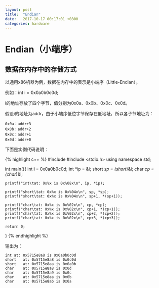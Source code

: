 ```yaml
---
layout: post
title:  "Endian"
date:   2017-10-17 00:17:01 +0800
categories: hardware
---
```


# Endian（小端序）




## 数据在内存中的存储方式

以通用x86机器为例，数据在内存中的表示是小端序（Little-Endian）。

例如：int i = 0x0a0b0c0d;

i的地址存放了四个字节，值分别为0x0a、0x0b、0x0c、0x0d。

假设i的地址为addr，由于小端序低位字节保存在低地址，所以各子节地址为：

```
0x0a：addr+3
0x0b：addr+2
0x0c：addr+1
0x0d：addr+0
```

下面是实例代码说明：

{% highlight c++ %}
#include <iostream>
#include <stdio.h>
using namespace std;

int main(){
    int i = 0x0a0b0c0d;
    int *ip = &i;
    short *sp = (short*)&i;
    char *cp = (char*)&i;
    
    printf("int\tat: 0x%x is 0x%08x\n", ip, *ip);

    printf("short\tat: 0x%x is 0x%04x\n", sp, *sp);
    printf("short\tat: 0x%x is 0x%04x\n", sp+1, *(sp+1));

    printf("char\tat: 0x%x is 0x%02x\n", cp, *cp);
    printf("char\tat: 0x%x is 0x%02x\n", cp+1, *(cp+1));
    printf("char\tat: 0x%x is 0x%02x\n", cp+2, *(cp+2));
    printf("char\tat: 0x%x is 0x%02x\n", cp+3, *(cp+3));

    return 0;
}
{% endhighlight %}

输出为：

```
int	at: 0x5715e8a8 is 0x0a0b0c0d
short	at: 0x5715e8a8 is 0x0c0d
short	at: 0x5715e8aa is 0x0a0b
char	at: 0x5715e8a8 is 0x0d
char	at: 0x5715e8a9 is 0x0c
char	at: 0x5715e8aa is 0x0b
char	at: 0x5715e8ab is 0x0a
```

